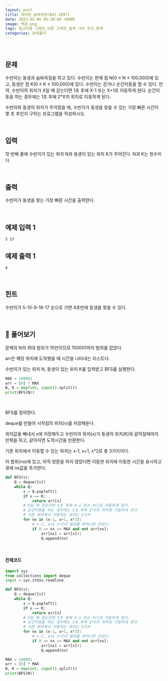 ```yaml
---
layout: post
title: 파이썬 숨바꼭질(BOJ 1697)
date: 2023-05-06 06:30:00 +0900
image: 백준.png
tags: 알고리즘 그래프_이론 그래프_탐색 너비_우선_탐색
categories: 문제풀이
---
```


<br>

## 문제

수빈이는 동생과 숨바꼭질을 하고 있다. 수빈이는 현재 점 N(0 ≤ N ≤ 100,000)에 있고, 동생은 점 K(0 ≤ K ≤ 100,000)에 있다. 수빈이는 걷거나 순간이동을 할 수 있다. 만약, 수빈이의 위치가 X일 때 걷는다면 1초 후에 X-1 또는 X+1로 이동하게 된다. 순간이동을 하는 경우에는 1초 후에 2*X의 위치로 이동하게 된다.

수빈이와 동생의 위치가 주어졌을 때, 수빈이가 동생을 찾을 수 있는 가장 빠른 시간이 몇 초 후인지 구하는 프로그램을 작성하시오.

<br>

## 입력

첫 번째 줄에 수빈이가 있는 위치 N과 동생이 있는 위치 K가 주어진다. N과 K는 정수이다.

<br>

## 출력

수빈이가 동생을 찾는 가장 빠른 시간을 출력한다.

<br>

## 예제 입력 1 

```
5 17
```

## 예제 출력 1 

```
4
```

<br>

## 힌트

수빈이가 5-10-9-18-17 순으로 가면 4초만에 동생을 찾을 수 있다.

<br>

## 📝 풀어보기 

문제의 N의 최대 범위가 10만이므로 100001까지 범위를 잡았다.

arr은 해당 위치에 도착했을 때 시간을 나타내는 리스트다.

수빈이가 있는 위치 N, 동생이 있는 위치 K를 입력받고 BFS를 실행한다.

``` python
MAX = 100001
arr = [0] * MAX
N, K = map(int, input().split())
print(BFS(N))
```

<br>

BFS를 정의한다.

deque를 만들어 시작점의 위치(v)를 저장해둔다.

위치값을 빼내서 x에 저장해두고 수빈이의 위치(x)가 동생의 위치(K)와 같아질때까지 반복을 하고, 같아지면 도착시간을 반환한다.

기존 위치에서 이동할 수 있는 위치는 x-1, x+1, x*2로 총 3가지이다. 

이 범위(nx)에 있고, 아직 방문을 하지 않았다면 이동한 위치에 이동한 시간을 표시하고 큐에 nx값을 추가한다. 

``` python
def BFS(v):
    Q = deque([v])
    while Q:
        x = Q.popleft()
        if x == K:
            return arr[x]
        # X일 때 걷는다면 1초 후에 X-1 또는 X+1로 이동하게 된다. 
        # 순간이동을 하는 경우에는 1초 후에 2*X의 위치로 이동하게 된다.
        # 기존 위치에서 이동하는 위치는 3가지
        for nx in (x-1, x+1, x*2):
            # x-1, x+1 x*2이 범위를 벗어나면 안된다.
            if 0 <= nx <= MAX and not arr[nx]:
                arr[nx] = arr[x]+1
                Q.append(nx)
```

<br>

#### 전체코드

``` python
import sys
from collections import deque
input = sys.stdin.readline

def BFS(v):
    Q = deque([v])
    while Q:
        x = Q.popleft()
        if x == K:
            return arr[x]
        # X일 때 걷는다면 1초 후에 X-1 또는 X+1로 이동하게 된다. 
        # 순간이동을 하는 경우에는 1초 후에 2*X의 위치로 이동하게 된다.
        # 기존 위치에서 이동하는 위치는 3가지
        for nx in (x-1, x+1, x*2):
            # x-1, x+1 x*2이 범위를 벗어나면 안된다.
            if 0 <= nx <= MAX and not arr[nx]:
                arr[nx] = arr[x]+1
                Q.append(nx)

MAX = 100001
arr = [0] * MAX
N, K = map(int, input().split())
print(BFS(N))
```

